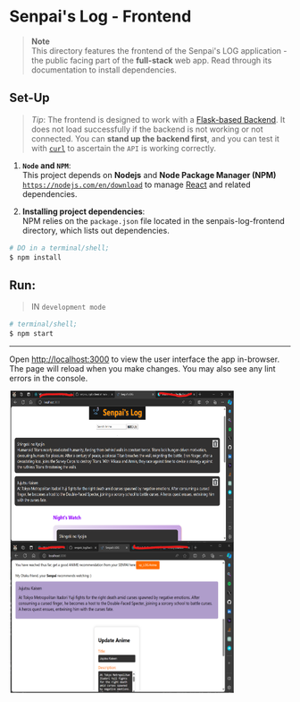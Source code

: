 # Senpai's Log - Frontend
> **Note**  
> This directory features the frontend of the Senpai's LOG application - the public facing part of the **full-stack** web app. Read through its documentation to install dependencies.  


## Set-Up
> _Tip_: The frontend is designed to work with a [Flask-based Backend](../backend/flaskr/__init__.py). It does not load successfully if the backend is not working or not connected. You can **stand up the backend first**, and you can test it with [```curl```](https://curl.se/) to ascertain the `API` is  working correctly.

1. **`Node` and `NPM`**:  
This project depends on **Nodejs** and **Node Package Manager (NPM)** [`https://nodejs.com/en/download`](https://nodejs.org/en/download/) to manage [React](https://react.dev/) and related dependencies.

2. **Installing project dependencies**:  
NPM relies on the `package.json` file located in the senpais-log-frontend directory, which lists out dependencies.

```bash
# DO in a terminal/shell;
$ npm install
```

## Run:
> IN `development mode`  

```bash
# terminal/shell;
$ npm start
```

---
Open [http://localhost:3000](http://localhost:3000) to view the user interface the app in-browser.  
The page will reload when you make changes. You may also see any lint errors in the console.
<p align="center">
  <img align="center" src="./public/public-facing.png" height="270" width="400" style="padding-right:100px;" />
  <img align="center" src="./public/public-facing2.0.png" height="270" width="400" style="padding-right:100px;" />
</p>
